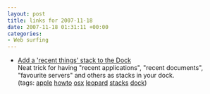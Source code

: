 ```yaml
---
layout: post
title: links for 2007-11-18
date: 2007-11-18 01:31:11 +00:00
categories:
- Web surfing
---
```

<ul class="delicious">
	<li>
		<div class="delicious-link"><a href="http://www.macosxhints.com/article.php?story=20071101055329470">Add a 'recent things' stack to the Dock</a></div>
		<div class="delicious-extended">Neat trick for having "recent applications", "recent documents", "favourite servers" and others as stacks in your dock.</div>
		<div class="delicious-tags">(tags: <a href="http://del.icio.us/mathie/apple">apple</a> <a href="http://del.icio.us/mathie/howto">howto</a> <a href="http://del.icio.us/mathie/osx">osx</a> <a href="http://del.icio.us/mathie/leopard">leopard</a> <a href="http://del.icio.us/mathie/stacks">stacks</a> <a href="http://del.icio.us/mathie/dock">dock</a>)</div>
	</li>
</ul>
